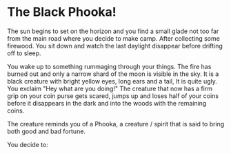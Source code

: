 # The Black Phooka&excl;

The sun begins to set on the horizon and you find a small glade not too far from the main road where you decide to make camp.
After collecting some firewood. You sit down and watch the last daylight disappear before drifting off to sleep.

You wake up to something rummaging through your things. The fire has burned out and only a narrow shard of the moon is visible in the sky. It is a black creature with bright yellow eyes, long ears and a tail, It is quite ugly. You exclaim "Hey what are you doing!" The creature that now has a firm grip on your coin purse gets scared, jumps up and loses half of your coins before it disappears in the dark and into the woods with the remaining coins.

The creature reminds you of a Phooka, a creature / spirit that is said to bring both good and bad fortune.

You decide to:

<!-- _Chase after the creature._
_Collect your items._
_ -->
